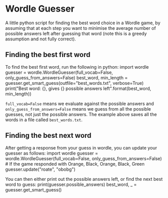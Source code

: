 # Wordle Guesser
A little python script for finding the best word choice in a Wordle game, by assuming that at each step you want to minimise the average number of possible answers left after guessing that word (note this is a greedy assumption and not fully correct).

## Finding the best first word

To find the best first word, run the following in python:
	import wordle
	guesser = wordle.WordleGuesser(full_vocab=False, only_guess_from_answers=False)
	best_word, min_length = guesser.get_smart_guess(outfile="best_words.txt", verbose=True)
	print("Best word: {}, gives {} possible answers left".format(best_word, min_length))

`full_vocab=False` means we evaluate against the possible answers and `only_guess_from_answers=False` means we guess from all the possible guesses, not just the possible answers. The example above saves all the words in a file called `best_words.txt`.

## Finding the best next word

After getting a response from your guess in wordle, you can update your guesser as follows:
	import wordle
	guesser = wordle.WordleGuesser(full_vocab=False, only_guess_from_answers=False)
	# If the game responded with Orange, Black, Orange, Black, Green
	guesser.update("roate", "obobg")

You can then either print out the possible answers left, or find the next best word to guess:
	print(guesser.possible_answers)
	best_word, _ = guesser.get_smart_guess()


